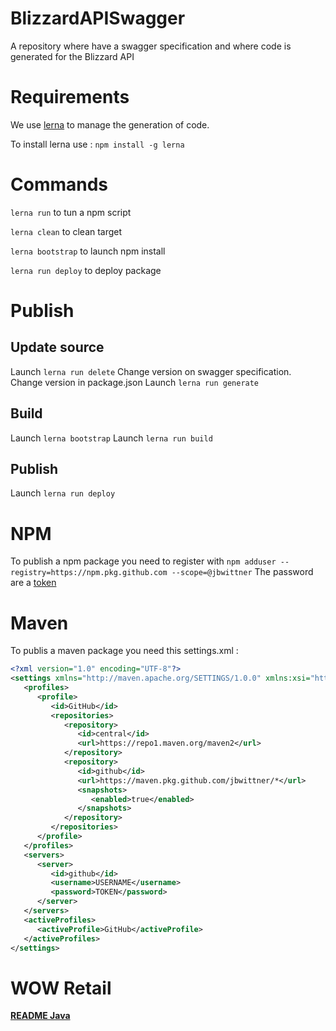 # BlizzardAPISwagger
A repository where have a swagger specification and where code is generated for the Blizzard API

# Requirements

We use [lerna](https://github.com/lerna/lerna) to manage the generation of code.

To install lerna use : `npm install -g lerna`

# Commands

`lerna run` to tun a npm script

`lerna clean` to clean target

`lerna bootstrap` to launch npm install

`lerna run deploy` to deploy package

# Publish

## Update source

Launch `lerna run delete`
Change version on swagger specification.
Change version in package.json
Launch `lerna run generate`

## Build

Launch `lerna bootstrap`
Launch `lerna run build`

## Publish

Launch `lerna run deploy`

# NPM

To publish a npm package you need to register with `npm adduser --registry=https://npm.pkg.github.com --scope=@jbwittner`
The password are a [token](https://github.com/settings/tokens)

# Maven

To publis a maven package you need this settings.xml :

```xml
<?xml version="1.0" encoding="UTF-8"?>
<settings xmlns="http://maven.apache.org/SETTINGS/1.0.0" xmlns:xsi="http://www.w3.org/2001/XMLSchema-instance" xsi:schemaLocation="http://maven.apache.org/SETTINGS/1.0.0                  http://maven.apache.org/xsd/settings-1.0.0.xsd">
   <profiles>
      <profile>
         <id>GitHub</id>
         <repositories>
            <repository>
               <id>central</id>
               <url>https://repo1.maven.org/maven2</url>
            </repository>
            <repository>
               <id>github</id>
               <url>https://maven.pkg.github.com/jbwittner/*</url>
               <snapshots>
                  <enabled>true</enabled>
               </snapshots>
            </repository>
         </repositories>
      </profile>
   </profiles>
   <servers>
      <server>
         <id>github</id>
         <username>USERNAME</username>
         <password>TOKEN</password>
      </server>
   </servers>
   <activeProfiles>
      <activeProfile>GitHub</activeProfile>
   </activeProfiles>
</settings>
```

# WOW Retail

[**README Java**](wow_retail/wow_api_java/README.md)